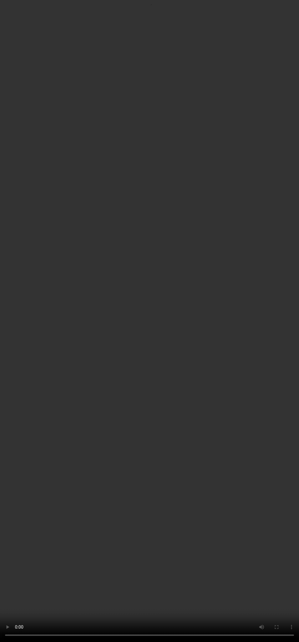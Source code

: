 ```yaml
---
layout: page
title: "Menciones en medios"
description: "Menciones de Mouse Helper en los medios de comunicación"
---
```


#### 11/11/2020

<div class="row">
<iframe src="https://www.youtube.com/embed/B9vcEUVCpbU?version=3&amp;rel=1&amp;fs=1&amp;autohide=2&amp;showsearch=0&amp;showinfo=1&amp;iv_load_policy=1&amp;wmode=transparent" allowfullscreen="true" style="border: 0px; display: block; margin: 0px; width: 324px; height: 182.575px;" data-ratio="0.5635036496350365" data-width="685" data-height="386"></iframe>


<p></p>
</div>

<div class="video-responsive row">
    <!--<iframe src="https://pc-sumandocomunicacion-ondemand.flumotion.com/outgoing/video/mp4/high/parkinson.mp4" frameborder="0" allowfullscreen="allowfullscreen"></iframe>-->
    <video id="flumotion-player_html5_api" class="vjs-tech" playsinline="playsinline" tabindex="-1" role="application" preload="auto" src="https://pc-sumandocomunicacion-ondemand.flumotion.com/outgoing/video/mp4/high/parkinson.mp4"
           style="-webkit-tap-highlight-color: rgba(0, 0, 0, 0); line-height: 1; font-weight: 400; font-style: normal; font-family: Arial,Helvetica,sans-serif; word-break: normal; font-size: 14px; display: inline-block; outline: none !important; width: 100%; height: 100%; position: absolute; top: 0; left: 0; box-sizing: inherit; color: inherit;"
           ></video>
</div>
